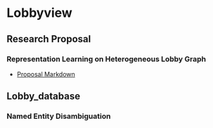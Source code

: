 # Lobbyview

## Research Proposal
### Representation Learning on Heterogeneous Lobby Graph
- [Proposal Markdown](https://github.com/syyunn/lobbyview/blob/master/proposal/Representation%20Learning%20on%20Heterogeneous%20Lobby%20Graph.md)

## Lobby_database
### Named Entity Disambiguation 
